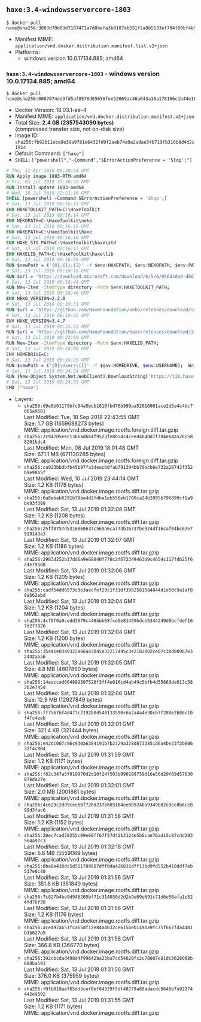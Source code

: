 ## `haxe:3.4-windowsservercore-1803`

```console
$ docker pull haxe@sha256:3883d70b63d7187471a7d8befa3b8187ab551f2a0b5133ef794f80bf4b58f13e
```

-	Manifest MIME: `application/vnd.docker.distribution.manifest.list.v2+json`
-	Platforms:
	-	windows version 10.0.17134.885; amd64

### `haxe:3.4-windowsservercore-1803` - windows version 10.0.17134.885; amd64

```console
$ docker pull haxe@sha256:0007074ed3fd5af8578d85658fee52069ac46a043a16a178166c1b44e169df36
```

-	Docker Version: 18.03.1-ee-4
-	Manifest MIME: `application/vnd.docker.distribution.manifest.v2+json`
-	Total Size: **2.4 GB (2357543090 bytes)**  
	(compressed transfer size, not on-disk size)
-	Image ID: `sha256:fb92b11eba9e39a9781e6432fd9f2aeb74a9a2adae34b719fb316b8d4d2c191c`
-	Default Command: `["haxe"]`
-	`SHELL`: `["powershell","-Command","$ErrorActionPreference = 'Stop';"]`

```dockerfile
# Thu, 12 Apr 2018 09:20:54 GMT
RUN Apply image 1803-RTM-amd64
# Fri, 05 Jul 2019 15:30:33 GMT
RUN Install update 1803-amd64
# Wed, 10 Jul 2019 22:21:16 GMT
SHELL [powershell -Command $ErrorActionPreference = 'Stop';]
# Sat, 13 Jul 2019 00:16:13 GMT
ENV HAXETOOLKIT_PATH=C:\HaxeToolkit
# Sat, 13 Jul 2019 00:16:14 GMT
ENV NEKOPATH=C:\HaxeToolkit\neko
# Sat, 13 Jul 2019 00:16:15 GMT
ENV HAXEPATH=C:\HaxeToolkit\haxe
# Sat, 13 Jul 2019 00:16:16 GMT
ENV HAXE_STD_PATH=C:\HaxeToolkit\haxe\std
# Sat, 13 Jul 2019 00:16:17 GMT
ENV HAXELIB_PATH=C:\HaxeToolkit\haxe\lib
# Sat, 13 Jul 2019 00:16:59 GMT
RUN $newPath = ('{0};{1};{2}' -f $env:HAXEPATH, $env:NEKOPATH, $env:PATH); 	Write-Host ('Updating PATH: {0}' -f $newPath); 	[Environment]::SetEnvironmentVariable('PATH', $newPath, [EnvironmentVariableTarget]::Machine);
# Sat, 13 Jul 2019 00:18:18 GMT
RUN $url = 'https://download.microsoft.com/download/0/5/6/056dcda9-d667-4e27-8001-8a0c6971d6b1/vcredist_x86.exe'; 	Write-Host ('Downloading {0} ...' -f $url); 	[Net.ServicePointManager]::SecurityProtocol = [Net.SecurityProtocolType]::Tls12; 	Invoke-WebRequest -Uri $url -OutFile 'vcredist_x86.exe'; 		Write-Host 'Verifying sha256 (89f4e593ea5541d1c53f983923124f9fd061a1c0c967339109e375c661573c17) ...'; 	if ((Get-FileHash vcredist_x86.exe -Algorithm sha256).Hash -ne '89f4e593ea5541d1c53f983923124f9fd061a1c0c967339109e375c661573c17') { 		Write-Host 'FAILED!'; 		exit 1; 	}; 		Write-Host 'Installing ...'; 	Start-Process -FilePath "vcredist_x86.exe" -ArgumentList "/Q" -Wait; 		Write-Host 'Removing installer...'; 	Remove-Item .\vcredist_x86.exe; 		Write-Host 'Complete.';
# Sat, 13 Jul 2019 00:18:44 GMT
RUN New-Item -ItemType directory -Path $env:HAXETOOLKIT_PATH;
# Sat, 13 Jul 2019 00:18:46 GMT
ENV NEKO_VERSION=2.2.0
# Sat, 13 Jul 2019 00:19:31 GMT
RUN $url = 'https://github.com/HaxeFoundation/neko/releases/download/v2-2-0/neko-2.2.0-win.zip'; 	Write-Host ('Downloading {0} ...' -f $url); 	[Net.ServicePointManager]::SecurityProtocol = [Net.SecurityProtocolType]::Tls12; 	Invoke-WebRequest -Uri $url -OutFile 'neko.zip'; 		Write-Host 'Verifying sha256 (93d7ca96698a6825f38ca8eea49e2e6b691c0849270174f6c1bd531290db8d69) ...'; 	if ((Get-FileHash neko.zip -Algorithm sha256).Hash -ne '93d7ca96698a6825f38ca8eea49e2e6b691c0849270174f6c1bd531290db8d69') { 		Write-Host 'FAILED!'; 		exit 1; 	}; 		Write-Host 'Expanding ...'; 	New-Item -ItemType directory -Path tmp; 	Expand-Archive -Path neko.zip -DestinationPath tmp; 	if (Test-Path tmp\neko.exe) { Move-Item tmp $env:NEKOPATH } 	else { Move-Item (Resolve-Path tmp\neko* | Select -ExpandProperty Path) $env:NEKOPATH }; 		Write-Host 'Removing ...'; 	Remove-Item -Path neko.zip, tmp -Force -Recurse -ErrorAction Ignore; 		Write-Host 'Verifying install ...'; 	Write-Host '  neko -version'; neko -version; 		Write-Host 'Complete.';
# Sat, 13 Jul 2019 00:19:32 GMT
ENV HAXE_VERSION=3.4.7
# Sat, 13 Jul 2019 00:23:33 GMT
RUN $url = 'https://github.com/HaxeFoundation/haxe/releases/download/3.4.7/haxe-3.4.7-win64.zip'; 	Write-Host ('Downloading {0} ...' -f $url); 	[Net.ServicePointManager]::SecurityProtocol = [Net.SecurityProtocolType]::Tls12; 	Invoke-WebRequest -Uri $url -OutFile haxe.zip; 		Write-Host 'Verifying sha256 (609acdcb58a2253e357487d495ffe19e9034165f3102f8716ca968afbee8f1b2) ...'; 	if ((Get-FileHash haxe.zip -Algorithm sha256).Hash -ne '609acdcb58a2253e357487d495ffe19e9034165f3102f8716ca968afbee8f1b2') { 		Write-Host 'FAILED!'; 		exit 1; 	}; 		Write-Host 'Expanding ...'; 	New-Item -ItemType directory -Path tmp; 	Expand-Archive -Path haxe.zip -DestinationPath tmp; 	if (Test-Path tmp\haxe.exe) { Move-Item tmp $env:HAXEPATH } 	else { Move-Item (Resolve-Path tmp\haxe* | Select -ExpandProperty Path) $env:HAXEPATH }; 		Write-Host 'Removing ...'; 	Remove-Item -Path haxe.zip, tmp -Force -Recurse -ErrorAction Ignore; 		Write-Host 'Verifying install ...'; 	Write-Host '  haxe -version'; haxe -version; 	Write-Host '  haxelib version'; haxelib version; 		Write-Host 'Complete.';
# Sat, 13 Jul 2019 00:23:59 GMT
RUN New-Item -ItemType directory -Path $env:HAXELIB_PATH;
# Sat, 13 Jul 2019 00:24:00 GMT
ENV HOMEDRIVE=C:
# Sat, 13 Jul 2019 00:24:25 GMT
RUN $newPath = ('{0}\Users\{1}' -f $env:HOMEDRIVE, $env:USERNAME); 	Write-Host ('Updating HOMEPATH: {0}' -f $newPath); 	[Environment]::SetEnvironmentVariable('HOMEPATH', $newPath, [EnvironmentVariableTarget]::Machine);
# Sat, 13 Jul 2019 00:24:54 GMT
RUN (New-Object System.Net.WebClient).DownloadString('https://lib.haxe.org') >$null
# Sat, 13 Jul 2019 00:24:55 GMT
CMD ["haxe"]
```

-	Layers:
	-	`sha256:d9e8b01179bfc94a5bdb1810fbd76b999aa52016001ace2d3a4c4bc7065a9601`  
		Last Modified: Tue, 18 Sep 2018 22:43:55 GMT  
		Size: 1.7 GB (1659688273 bytes)  
		MIME: application/vnd.docker.image.rootfs.foreign.diff.tar.gzip
	-	`sha256:2c94705eec1366ad664f9523fe8b5dc4ceed4b4dd7f784e64a526c588201bdc4`  
		Last Modified: Mon, 08 Jul 2019 18:01:48 GMT  
		Size: 671.1 MB (671130285 bytes)  
		MIME: application/vnd.docker.image.rootfs.foreign.diff.tar.gzip
	-	`sha256:ca923bbdbfb45b97fa3deacb0fab791394bb70acb0e732a28742f352b9e98b5f`  
		Last Modified: Wed, 10 Jul 2019 23:44:14 GMT  
		Size: 1.2 KB (1178 bytes)  
		MIME: application/vnd.docker.image.rootfs.diff.tar.gzip
	-	`sha256:6a8ebab8291b79be4d2fdba1eb556eb1700ca24b2095b796899cf1a9be93f388`  
		Last Modified: Sat, 13 Jul 2019 01:32:08 GMT  
		Size: 1.2 KB (1208 bytes)  
		MIME: application/vnd.docker.image.rootfs.diff.tar.gzip
	-	`sha256:25ff8757d5316860637c565a6ca773b16337be924df16caf04bc67e7919143a3`  
		Last Modified: Sat, 13 Jul 2019 01:32:07 GMT  
		Size: 1.2 KB (1186 bytes)  
		MIME: application/vnd.docker.image.rootfs.diff.tar.gzip
	-	`sha256:2983d252b17dd6a9e68840f778c2f672349463d9c4654c117fdb25f6a4e791d8`  
		Last Modified: Sat, 13 Jul 2019 01:32:06 GMT  
		Size: 1.2 KB (1205 bytes)  
		MIME: application/vnd.docker.image.rootfs.diff.tar.gzip
	-	`sha256:cadf54dd6573c3e3aecfef29c1f310f39b2581584844d1e50c9a1af89a662ebd`  
		Last Modified: Sat, 13 Jul 2019 01:32:04 GMT  
		Size: 1.2 KB (1204 bytes)  
		MIME: application/vnd.docker.image.rootfs.diff.tar.gzip
	-	`sha256:4c75f0a9cedd3679c448bbb68fce9e81459bdcb5344249d0bcfdef167d2f7826`  
		Last Modified: Sat, 13 Jul 2019 01:32:04 GMT  
		Size: 1.2 KB (1200 bytes)  
		MIME: application/vnd.docker.image.rootfs.diff.tar.gzip
	-	`sha256:35441e03a0322a66a430a5a32217495c3e2182902ce07c3bd80987e32442aba6`  
		Last Modified: Sat, 13 Jul 2019 01:32:05 GMT  
		Size: 4.8 MB (4807860 bytes)  
		MIME: application/vnd.docker.image.rootfs.diff.tar.gzip
	-	`sha256:14eaccad664889507528f3ff4e016cd4ab49c5bfb4d55869da913c582b2e745d`  
		Last Modified: Sat, 13 Jul 2019 01:32:06 GMT  
		Size: 12.9 MB (12927849 bytes)  
		MIME: application/vnd.docker.image.rootfs.diff.tar.gzip
	-	`sha256:ff75676f4d477c2192b8d540133590c6a2a4a4e30cb7f288e2b86c10f4fc4eeb`  
		Last Modified: Sat, 13 Jul 2019 01:32:01 GMT  
		Size: 321.4 KB (321444 bytes)  
		MIME: application/vnd.docker.image.rootfs.diff.tar.gzip
	-	`sha256:e42dc007c96c930a6384191b7b2729a378d8733851d6a4be23f2b60632f4c804`  
		Last Modified: Sat, 13 Jul 2019 01:31:59 GMT  
		Size: 1.2 KB (1171 bytes)  
		MIME: application/vnd.docker.image.rootfs.diff.tar.gzip
	-	`sha256:f82c347a5f910970d2d10f24f503b990189759d16e56d20f69d57630878da27e`  
		Last Modified: Sat, 13 Jul 2019 01:32:01 GMT  
		Size: 2.0 MB (2001881 bytes)  
		MIME: application/vnd.docker.image.rootfs.diff.tar.gzip
	-	`sha256:4c623c2dd9cee66f726d237b603164ee8b924ba9349b82e3ee8b6ce899d3fac6`  
		Last Modified: Sat, 13 Jul 2019 01:31:58 GMT  
		Size: 1.2 KB (1152 bytes)  
		MIME: application/vnd.docker.image.rootfs.diff.tar.gzip
	-	`sha256:20ec7cad78255c09e66ff67f57d4213124e5b6cae76ad15c87cdd203564a97c3`  
		Last Modified: Sat, 13 Jul 2019 01:32:18 GMT  
		Size: 5.6 MB (5559069 bytes)  
		MIME: application/vnd.docker.image.rootfs.diff.tar.gzip
	-	`sha256:0ba8e438dc5d511789687dff0da426831dff13bd9fd552b410ddf7eb517e8c40`  
		Last Modified: Sat, 13 Jul 2019 01:31:56 GMT  
		Size: 351.8 KB (351849 bytes)  
		MIME: application/vnd.docker.image.rootfs.diff.tar.gzip
	-	`sha256:7c827b4be9d946205bf71c314030d2d2e9e09e691c71d6e50afa1e524fd76f38`  
		Last Modified: Sat, 13 Jul 2019 01:31:56 GMT  
		Size: 1.2 KB (1176 bytes)  
		MIME: application/vnd.docker.image.rootfs.diff.tar.gzip
	-	`sha256:ace497ab51fca65df12e84a4632ce615beb149ba9fc75f667fda4481b3b627a5`  
		Last Modified: Sat, 13 Jul 2019 01:31:56 GMT  
		Size: 366.8 KB (366770 bytes)  
		MIME: application/vnd.docker.image.rootfs.diff.tar.gzip
	-	`sha256:392cbcdad498d4f99642ba23ba7cd54620fc2c78007e81dc3628968b080ba593`  
		Last Modified: Sat, 13 Jul 2019 01:31:56 GMT  
		Size: 376.0 KB (375959 bytes)  
		MIME: application/vnd.docker.image.rootfs.diff.tar.gzip
	-	`sha256:f0fb018ae765dd3cef0ef84329f5df48779a80adacdc9646b7a92274442e9592`  
		Last Modified: Sat, 13 Jul 2019 01:31:55 GMT  
		Size: 1.2 KB (1171 bytes)  
		MIME: application/vnd.docker.image.rootfs.diff.tar.gzip
